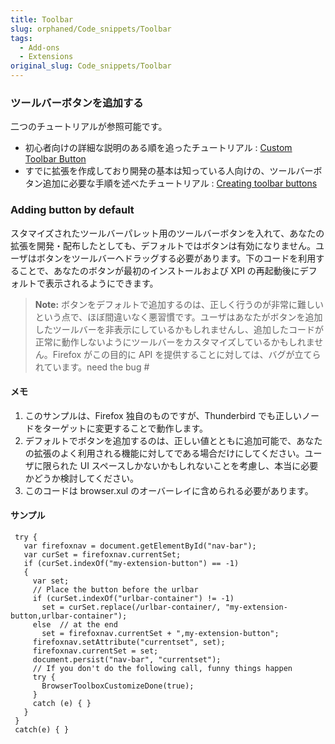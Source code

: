 ```yaml
---
title: Toolbar
slug: orphaned/Code_snippets/Toolbar
tags:
  - Add-ons
  - Extensions
original_slug: Code_snippets/Toolbar
---
```

### ツールバーボタンを追加する

二つのチュートリアルが参照可能です。

- 初心者向けの詳細な説明のある順を追ったチュートリアル : [Custom Toolbar Button](ja/Custom_Toolbar_Button)
- すでに拡張を作成しており開発の基本は知っている人向けの、ツールバーボタン追加に必要な手順を述べたチュートリアル : [Creating toolbar buttons](ja/Creating_toolbar_buttons)

### Adding button by default

スタマイズされたツールバーパレット用のツールバーボタンを入れて、あなたの拡張を開発・配布したとしても、デフォルトではボタンは有効になりません。ユーザはボタンをツールバーへドラッグする必要があります。下のコードを利用することで、あなたのボタンが最初のインストールおよび XPI の再起動後にデフォルトで表示されるようにできます。

> **Note:** ボタンをデフォルトで追加するのは、正しく行うのが非常に難しいという点で、ほぼ間違いなく悪習慣です。ユーザはあなたがボタンを追加したツールバーを非表示にしているかもしれませんし、追加したコードが正常に動作しないようにツールバーをカスタマイズしているかもしれません。Firefox がこの目的に API を提供することに対しては、バグが立てられています。need the bug #

#### メモ

1.  このサンプルは、Firefox 独自のものですが、Thunderbird でも正しいノードをターゲットに変更することで動作します。
2.  デフォルトでボタンを追加するのは、正しい値とともに追加可能で、あなたの拡張のよく利用される機能に対してである場合だけにしてください。ユーザに限られた UI スペースしかないかもしれないことを考慮し、本当に必要かどうか検討してください。
3.  このコードは browser.xul のオーバーレイに含められる必要があります。

#### サンプル

     try {
       var firefoxnav = document.getElementById("nav-bar");
       var curSet = firefoxnav.currentSet;
       if (curSet.indexOf("my-extension-button") == -1)
       {
         var set;
         // Place the button before the urlbar
         if (curSet.indexOf("urlbar-container") != -1)
           set = curSet.replace(/urlbar-container/, "my-extension-button,urlbar-container");
         else  // at the end
           set = firefoxnav.currentSet + ",my-extension-button";
         firefoxnav.setAttribute("currentset", set);
         firefoxnav.currentSet = set;
         document.persist("nav-bar", "currentset");
         // If you don't do the following call, funny things happen
         try {
           BrowserToolboxCustomizeDone(true);
         }
         catch (e) { }
       }
     }
     catch(e) { }
